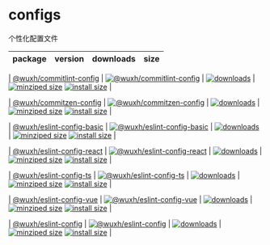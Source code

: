 # configs

个性化配置文件

| package | version | downloads | size |
| --- | --- | --- | --- |

| [@wuxh/commitlint-config](https://github.com/Wxh16144/configs-monorepo/tree/main/packages/commitlint-config) | [![@wuxh/commitlint-config](https://flat.badgen.net/npm/v/@wuxh/commitlint-config)](https://npmjs.org/package/@wuxh/commitlint-config) | [![downloads](https://flat.badgen.net/npm/dm/@wuxh/commitlint-config)](https://npmjs.org/package/@wuxh/commitlint-config) | [![minziped size](https://flat.badgen.net/bundlephobia/minzip/@wuxh/commitlint-config)](https://bundlephobia.com/result?p=@wuxh/commitlint-config) [![install size](https://flat.badgen.net/packagephobia/install/@wuxh/commitlint-config)](https://packagephobia.now.sh/result?p=@wuxh/commitlint-config) |

| [@wuxh/commitzen-config](https://github.com/Wxh16144/configs-monorepo/tree/main/packages/commitzen-config) | [![@wuxh/commitzen-config](https://flat.badgen.net/npm/v/@wuxh/commitzen-config)](https://npmjs.org/package/@wuxh/commitzen-config) | [![downloads](https://flat.badgen.net/npm/dm/@wuxh/commitzen-config)](https://npmjs.org/package/@wuxh/commitzen-config) | [![minziped size](https://flat.badgen.net/bundlephobia/minzip/@wuxh/commitzen-config)](https://bundlephobia.com/result?p=@wuxh/commitzen-config) [![install size](https://flat.badgen.net/packagephobia/install/@wuxh/commitzen-config)](https://packagephobia.now.sh/result?p=@wuxh/commitzen-config) |

| [@wuxh/eslint-config-basic](https://github.com/Wxh16144/configs-monorepo/tree/main/packages/eslint-config-basic) | [![@wuxh/eslint-config-basic](https://flat.badgen.net/npm/v/@wuxh/eslint-config-basic)](https://npmjs.org/package/@wuxh/eslint-config-basic) | [![downloads](https://flat.badgen.net/npm/dm/@wuxh/eslint-config-basic)](https://npmjs.org/package/@wuxh/eslint-config-basic) | [![minziped size](https://flat.badgen.net/bundlephobia/minzip/@wuxh/eslint-config-basic)](https://bundlephobia.com/result?p=@wuxh/eslint-config-basic) [![install size](https://flat.badgen.net/packagephobia/install/@wuxh/eslint-config-basic)](https://packagephobia.now.sh/result?p=@wuxh/eslint-config-basic) |

| [@wuxh/eslint-config-react](https://github.com/Wxh16144/configs-monorepo/tree/main/packages/eslint-config-react) | [![@wuxh/eslint-config-react](https://flat.badgen.net/npm/v/@wuxh/eslint-config-react)](https://npmjs.org/package/@wuxh/eslint-config-react) | [![downloads](https://flat.badgen.net/npm/dm/@wuxh/eslint-config-react)](https://npmjs.org/package/@wuxh/eslint-config-react) | [![minziped size](https://flat.badgen.net/bundlephobia/minzip/@wuxh/eslint-config-react)](https://bundlephobia.com/result?p=@wuxh/eslint-config-react) [![install size](https://flat.badgen.net/packagephobia/install/@wuxh/eslint-config-react)](https://packagephobia.now.sh/result?p=@wuxh/eslint-config-react) |

| [@wuxh/eslint-config-ts](https://github.com/Wxh16144/configs-monorepo/tree/main/packages/eslint-config-typescript) | [![@wuxh/eslint-config-ts](https://flat.badgen.net/npm/v/@wuxh/eslint-config-ts)](https://npmjs.org/package/@wuxh/eslint-config-ts) | [![downloads](https://flat.badgen.net/npm/dm/@wuxh/eslint-config-ts)](https://npmjs.org/package/@wuxh/eslint-config-ts) | [![minziped size](https://flat.badgen.net/bundlephobia/minzip/@wuxh/eslint-config-ts)](https://bundlephobia.com/result?p=@wuxh/eslint-config-ts) [![install size](https://flat.badgen.net/packagephobia/install/@wuxh/eslint-config-ts)](https://packagephobia.now.sh/result?p=@wuxh/eslint-config-ts) |

| [@wuxh/eslint-config-vue](https://github.com/Wxh16144/configs-monorepo/tree/main/packages/eslint-config-vue) | [![@wuxh/eslint-config-vue](https://flat.badgen.net/npm/v/@wuxh/eslint-config-vue)](https://npmjs.org/package/@wuxh/eslint-config-vue) | [![downloads](https://flat.badgen.net/npm/dm/@wuxh/eslint-config-vue)](https://npmjs.org/package/@wuxh/eslint-config-vue) | [![minziped size](https://flat.badgen.net/bundlephobia/minzip/@wuxh/eslint-config-vue)](https://bundlephobia.com/result?p=@wuxh/eslint-config-vue) [![install size](https://flat.badgen.net/packagephobia/install/@wuxh/eslint-config-vue)](https://packagephobia.now.sh/result?p=@wuxh/eslint-config-vue) |

| [@wuxh/eslint-config](https://github.com/Wxh16144/configs-monorepo/tree/main/packages/eslint-config) | [![@wuxh/eslint-config](https://flat.badgen.net/npm/v/@wuxh/eslint-config)](https://npmjs.org/package/@wuxh/eslint-config) | [![downloads](https://flat.badgen.net/npm/dm/@wuxh/eslint-config)](https://npmjs.org/package/@wuxh/eslint-config) | [![minziped size](https://flat.badgen.net/bundlephobia/minzip/@wuxh/eslint-config)](https://bundlephobia.com/result?p=@wuxh/eslint-config) [![install size](https://flat.badgen.net/packagephobia/install/@wuxh/eslint-config)](https://packagephobia.now.sh/result?p=@wuxh/eslint-config) |

